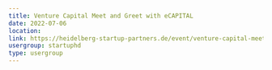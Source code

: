 ```yaml
---
title: Venture Capital Meet and Greet with eCAPITAL
date: 2022-07-06
location: 
link: https://heidelberg-startup-partners.de/event/venture-capital-meet-and-greet-with-ecapital/
usergroup: startuphd
type: usergroup
---
```

